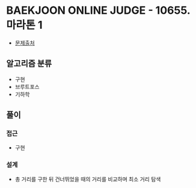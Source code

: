 # BAEKJOON ONLINE JUDGE - 10655. 마라톤 1

- [문제출처](https://www.acmicpc.net/problem/10655 '10655. 마라톤 1')

## 알고리즘 분류

- 구현
- 브루트포스
- 기하학

## 풀이

### 접근

- 구현

### 설계

- 총 거리를 구한 뒤 건너뛰었을 때의 거리를 비교하며 최소 거리 탐색
